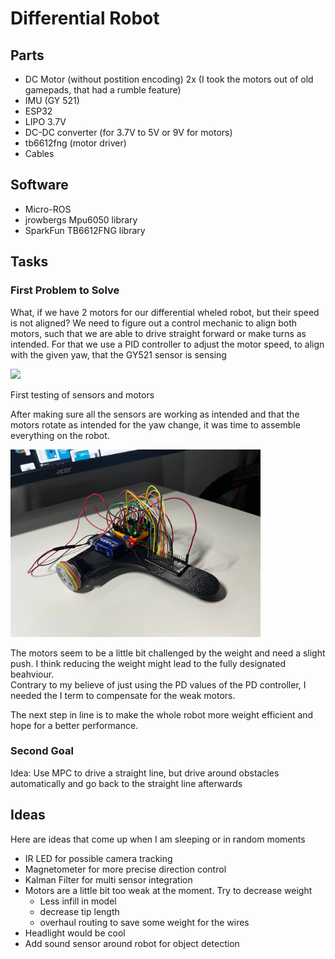 # Differential Robot

## Parts
- DC Motor (without postition encoding) 2x (I took the motors out of old gamepads, that had a rumble feature)
- IMU (GY 521)
- ESP32
- LIPO 3.7V
- DC-DC converter (for 3.7V to 5V or 9V for motors)
- tb6612fng (motor driver)
- Cables

## Software
- Micro-ROS
- jrowbergs Mpu6050 library
- SparkFun TB6612FNG library

## Tasks
### First Problem to Solve
What, if we have 2 motors for our differential wheled robot, but their speed is not aligned?
We need to figure out a control mechanic to align both motors, such that we are able to drive straight forward or make turns as intended.
For that we use a PID controller to adjust the motor speed, to align with the given yaw, that the GY521 sensor is sensing

<img src="res/hardware_testing.jpg" width="400"/>  

First testing of sensors and motors  

After making sure all the sensors are working as intended and that the motors rotate as intended for the yaw change, it was time to assemble everything on the robot.

<img src="res/ReadyAssembled.jpg" width="400"/> 

The motors seem to be a little bit challenged by the weight and need a slight push. I think reducing the weight might lead to the fully designated beahviour.  
Contrary to my believe of just using the PD values of the PD controller, I needed the I term to compensate for the weak motors. 

The next step in line is to make the whole robot more weight efficient and hope for a better performance.

### Second Goal
Idea: Use MPC to drive a straight line, but drive around obstacles automatically and go back to the straight line afterwards

## Ideas
Here are ideas that come up when I am sleeping or in random moments
- IR LED for possible camera tracking
- Magnetometer for more precise direction control
- Kalman Filter for multi sensor integration
- Motors are a little bit too weak at the moment. Try to decrease weight
    - Less infill in model
    - decrease tip length
    - overhaul routing to save some weight for the wires
- Headlight would be cool
- Add sound sensor around robot for object detection
